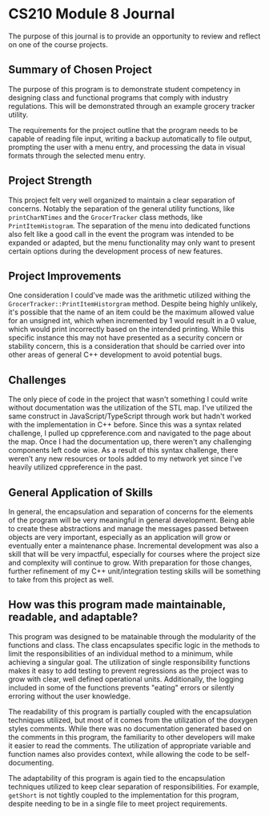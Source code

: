 # CS210 Module 8 Journal

The purpose of this journal is to provide an opportunity to review and reflect on one of the course projects.

## Summary of Chosen Project

The purpose of this program is to demonstrate student competency in designing class and functional programs that comply with industry regulations. This will be demonstrated through an example grocery tracker utility.

The requirements for the project outline that the program needs to be capable of reading file input, writing a backup automatically to file output, prompting the user with a menu entry, and processing the data in visual formats through the selected menu entry.

## Project Strength

This project felt very well organized to maintain a clear separation of concerns. Notably the separation of the general utility functions, like `printCharNTimes` and the `GrocerTracker` class methods, like `PrintItemHistogram`. The separation of the menu into dedicated functions also felt like a good call in the event the program was intended to be expanded or adapted, but the menu functionality may only want to present certain options during the development process of new features.

## Project Improvements

One consideration I could've made was the arithmetic utilized withing the `GrocerTracker::PrintItemHistorgram` method. Despite being highly unlikely, it's possible that the name of an item could be the maximum allowed value for an unsigned int, which when incremented by 1 would result in a 0 value, which would print incorrectly based on the intended printing. While this specific instance this may not have presented as a security concern or stability concern, this is a consideration that should be carried over into other areas of general C++ development to avoid potential bugs.

## Challenges

The only piece of code in the project that wasn't something I could write without documentation was the utilization of the STL map. I've utilized the same construct in JavaScript/TypeScript through work but hadn't worked with the implementation in C++ before. Since this was a syntax related challenge, I pulled up cppreference.com and navigated to the page about the map. Once I had the documentation up, there weren't any challenging components left code wise. As a result of this syntax challenge, there weren’t any new resources or tools added to my network yet since I've heavily utilized cppreference in the past.

## General Application of Skills

In general, the encapsulation and separation of concerns for the elements of the program will be very meaningful in general development. Being able to create these abstractions and manage the messages passed between objects are very important, especially as an application will grow or eventually enter a maintenance phase. Incremental development was also a skill that will be very impactful, especially for courses where the project size and complexity will continue to grow. With preparation for those changes, further refinement of my C++ unit/integration testing skills will be something to take from this project as well.

## How was this program made maintainable, readable, and adaptable?

This program was designed to be matainable through the modularity of the functions and class. The class encapsulates specific logic in the methods to limit the responsibilities of an individual method to a minimum, while achieving a singular goal. The utilization of single responsibility functions makes it easy to add testing to prevent regressions as the project was to grow with clear, well defined operational units. Additionally, the logging included in some of the functions prevents "eating" errors or silently erroring without the user knowledge.

The readability of this program is partially coupled with the encapsulation techniques utilized, but most of it comes from the utilization of the doxygen styles comments. While there was no documentation generated based on the comments in this program, the familiarity to other developers will make it easier to read the comments. The utilization of appropriate variable and function names also provides context, while allowing the code to be self-documenting.

The adaptability of this program is again tied to the encapsulation techniques utilized to keep clear separation of responsibilities. For example, `getShort` is not tightly coupled to the implementation for this program, despite needing to be in a single file to meet project requirements. 

